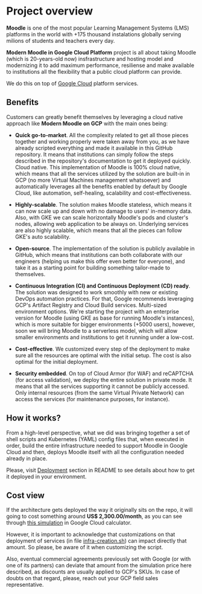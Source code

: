# Project overview

**Moodle** is one of the most popular Learning Management Systems (LMS) platforms in the world with +175 thousand instalations globally serving milions of students and teachers every day.

**Modern Moodle in Google Cloud Platform** project is all about taking Moodle (which is 20-years-old now) insfrastructure and hosting model and modernizing it to add maximum performance, resiliense and make available to institutions all the flexibility that a public cloud platform can provide. 

We do this on top of [Google Cloud](https://cloud.google.com/) platform services.

## Benefits

Customers can greatly benefit themselves by leveraging a cloud native approach like **Modern Moodle on GCP** with the main ones being:

* **Quick go-to-market**. All the complexity related to get all those pieces together and working properly were taken away from you, as we have already scripted everything and made it available in this GitHub repository. It means that institutions can simply follow the steps described in the repository's documentation to get it deployed quickly.
Cloud native. This implementation of Moodle is 100% cloud native, which means that all the services utilized by the solution are built-in in GCP (no more Virtual Machines management whatsoever) and automatically leverages all the benefits enabled by default by Google Cloud, like automation, self-healing, scalability and cost-effectiveness.

* **Highly-scalable**. The solution makes Moodle stateless, which means it can now scale up and down with no damage to users' in-memory data. Also, with GKE we can scale horizontally Moodle's pods and cluster's nodes, allowing web application to be always on. Underlying services are also highly scalable, which means that all the pieces can follow GKE's auto scalability.
  
* **Open-source**. The implementation of the solution is publicly available in GitHub, which means that institutions can both collaborate with our engineers (helping us make this offer even better for everyone), and take it as a starting point for building something tailor-made to themselves.

* **Continuous Integration (CI) and Continuous Deployment (CD) ready**. The solution was designed to work smoothly with new or existing DevOps automation practices. For that, Google recommends leveraging GCP's Artifact Registry and Cloud Build services.
Multi-sized environment options. We're starting the project with an enterprise version for Moodle (using GKE as base for running Moodle's instances), which is more suitable for bigger environments (+5000 users), however, soon we will bring Moodle to a serverless model, which will allow smaller environments and institutions to get it running under a low-cost. 

* **Cost-effective**. We customized every step of the deployment to make sure all the resources are optimal with the initial setup. The cost is also optimal for the initial deployment.

* **Security embedded**. On top of Cloud Armor (for WAF) and reCAPTCHA (for access validation), we deploy the entire solution in private mode. It means that all the services supporting it cannot be publicly accessed. Only internal resources (from the same Virtual Private Network) can access the services  (for maintenance purposes, for instance).

## How it works?

From a high-level perspective, what we did was bringing together a set of shell scripts and Kubernetes (YAML) config files that, when executed in order, build the entire infrastructure needed to support Moodle in Google Cloud and then, deploys Moodle itself with all the configuration needed already in place.

Please, visit [Deployment](deployment.md) section in README to see details about how to get it deployed in your environment.

## Cost view

If the architecture gets deployed the way it originally sits on the repo, it will going to cost something around **US$ 2,300.00/month**, as you can see through [this simulation](https://cloud.google.com/products/calculator/#id=35a411a3-30b8-4409-b3d8-f88a28b6e97e) in Google Cloud calculator.

However, it is important to acknowledge that customizations on that  deployment of services (in file [infra-creation.sh](~/../../0-infra/infra-creation.sh)) can impact directly that amount. So please, be aware of it when customizing the script.

Also, eventual commercial agreements previously set with Google (or with one of its partners) can deviate that amount from the simulation price here described, as discounts are usually applied to GCP's SKUs. In case of doubts on that regard, please, reach out your GCP field sales representative.